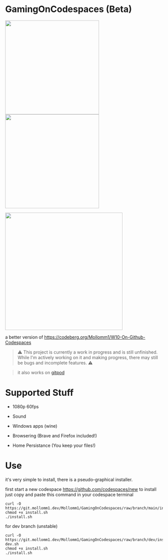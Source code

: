 # GamingOnCodespaces (Beta)

<img src="https://i.imgur.com/bPFofl2.png" style="width:300px;"/><img src="https://i.imgur.com/kxqd2VT.png" style="width:300px;"/>

<img src="https://i.imgur.com/QE7V9bp.png" style="width:375px;"/>

a better version of https://codeberg.org/Mollomm1/W10-On-Github-Codespaces

> ⚠️ This project is currently a work in progress and is still unfinished. While I'm actively working on it and making progress, there may still be bugs and incomplete features. ⚠️

> it also works on [gitpod](https://gitpod.io/workspaces)

# Supported Stuff

* 1080p 60fps

* Sound

* Windows apps (wine)

* Browsering (Brave and Firefox included!)

* Home Persistance (You keep your files!)

# Use

it's very simple to install, there is a pseudo-graphical installer.

first start a new codespace https://github.com/codespaces/new
to install just copy and paste this command in your codespace terminal
```
curl -O https://git.mollomm1.dev/Mollomm1/GamingOnCodespaces/raw/branch/main/install.sh
chmod +x install.sh
./install.sh
```
for dev branch (unstable)
```
curl -O https://git.mollomm1.dev/Mollomm1/GamingOnCodespaces/raw/branch/dev/install-dev.sh
chmod +x install.sh
./install.sh
```